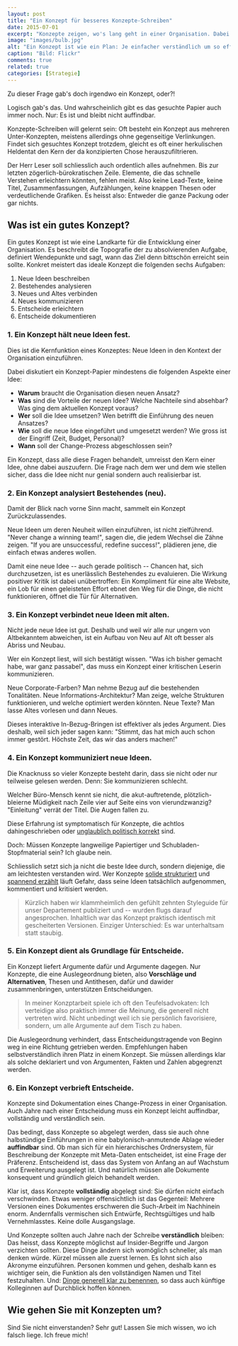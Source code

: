 ```yaml
---
layout: post
title: "Ein Konzept für besseres Konzepte-Schreiben"
date: 2015-07-01
excerpt: "Konzepte zeigen, wo's lang geht in einer Organisation. Dabei erfüllen sie ganze sechs Aufgaben gleichzeitig. Wie ein Konzept-Papier dies schafft, erfahren Sie hier."
image: "images/bulb.jpg"
alt: "Ein Konzept ist wie ein Plan: Je einfacher verständlich um so effektiver."
caption: "Bild: Flickr"
comments: true
related: true
categories: [Strategie]
---
```


Zu dieser Frage gab's doch irgendwo ein Konzept, oder?!

Logisch gab's das. Und wahrscheinlich gibt es das gesuchte Papier auch immer noch. Nur: Es ist und bleibt nicht auffindbar. 

Konzepte-Schreiben will gelernt sein: Oft besteht ein Konzept aus mehreren Unter-Konzepten, meistens allerdings ohne gegenseitige Verlinkungen. Findet sich gesuchtes Konzept trotzdem, gleicht es oft einer herkulischen Heldentat den Kern der da konzipierten Chose herauszufiltrieren. 

Der Herr Leser soll schliesslich auch ordentlich alles aufnehmen. Bis zur letzten zögerlich-bürokratischen Zeile. Elemente, die das schnelle Verstehen erleichtern könnten, fehlen meist. Also keine Lead-Texte, keine Titel, Zusammenfassungen, Aufzählungen, keine knappen Thesen oder verdeutlichende Grafiken. Es heisst also: Entweder die ganze Packung oder gar nichts.

## Was ist ein gutes Konzept?

Ein gutes Konzept ist wie eine Landkarte für die Entwicklung einer Organisation. Es beschreibt die Topografie der zu absolvierenden Aufgabe, definiert Wendepunkte und sagt, wann das Ziel denn bittschön erreicht sein sollte. Konkret meistert das ideale Konzept die folgenden sechs Aufgaben:

1. Neue Ideen beschreiben
2. Bestehendes analysieren
3. Neues und Altes verbinden
4. Neues kommunizieren
5. Entscheide erleichtern
6. Entscheide dokumentieren

### 1. Ein Konzept hält neue Ideen fest.

Dies ist die Kernfunktion eines Konzeptes: Neue Ideen in den Kontext der Organisation einzuführen. 

Dabei diskutiert ein Konzept-Papier mindestens die folgenden Aspekte einer Idee:

- **Warum** braucht die Organisation diesen neuen Ansatz?
- **Was** sind die Vorteile der neuen Idee? Welche Nachteile sind absehbar? Was ging dem aktuellen Konzept voraus?
- **Wer** soll die Idee umsetzen? Wen betrifft die Einführung des neuen Ansatzes?
- **Wie** soll die neue Idee eingeführt und umgesetzt werden? Wie gross ist der Eingriff (Zeit, Budget, Personal)?
- **Wann** soll der Change-Prozess abgeschlossen sein?

Ein Konzept, dass alle diese Fragen behandelt, umreisst den Kern einer Idee, ohne dabei auszuufern. Die Frage nach dem wer und dem wie stellen sicher, dass die Idee nicht nur genial sondern auch realisierbar ist.

### 2. Ein Konzept analysiert Bestehendes (neu).

Damit der Blick nach vorne Sinn macht, sammelt ein Konzept Zurückzulassendes.

Neue Ideen um deren Neuheit willen einzuführen, ist nicht zielführend. "Never change a winning team!", sagen die, die jedem Wechsel die Zähne zeigen. "If you are unsuccessful, redefine success!", plädieren jene, die einfach etwas anderes wollen.

Damit eine neue Idee -- auch gerade politisch -- Chancen hat, sich durchzusetzen, ist es unerlässlich Bestehendes zu evaluieren. Die Wirkung positiver Kritik ist dabei unübertroffen: Ein Kompliment für eine alte Website, ein Lob für einen geleisteten Effort ebnet den Weg für die Dinge, die nicht funktionieren, öffnet die Tür für Alternativen.

### 3. Ein Konzept verbindet neue Ideen mit alten.

Nicht jede neue Idee ist gut. Deshalb und weil wir alle nur ungern von Altbekanntem abweichen, ist ein Aufbau von Neu auf Alt oft besser als Abriss und Neubau.

Wer ein Konzept liest, will sich bestätigt wissen. "Was ich bisher gemacht habe, war ganz passabel", das muss ein Konzept einer kritischen Leserin kommunizieren. 

Neue Corporate-Farben? Man nehme Bezug auf die bestehenden Tonalitäten. Neue Informations-Architektur? Man zeige, welche Strukturen funktionieren, und welche optimiert werden könnten. Neue Texte? Man lasse Altes vorlesen und dann Neues.

Dieses interaktive In-Bezug-Bringen ist effektiver als jedes Argument. Dies deshalb, weil sich jeder sagen kann: "Stimmt, das hat mich auch schon immer gestört. Höchste Zeit, das wir das anders machen!"

### 4. Ein Konzept kommuniziert neue Ideen.

Die Knacknuss so vieler Konzepte besteht darin, dass sie nicht oder nur teilweise gelesen werden. Denn: Sie kommunizieren schlecht.

Welcher Büro-Mensch kennt sie nicht, die akut-auftretende, plötzlich-bleierne Müdigkeit nach Zeile vier auf Seite eins von vierundzwanzig? "Einleitung" verrät der Titel. Die Augen fallen zu.

Diese Erfahrung ist symptomatisch für Konzepte, die achtlos dahingeschrieben oder [unglaublich politisch korrekt](/politisch-korrekt/) sind.

Doch: Müssen Konzepte langweilige Papiertiger und Schubladen-Stopfmaterial sein? Ich glaube nein. 

Schliesslich setzt sich ja nicht die beste Idee durch, sondern diejenige, die am leichtesten verstanden wird. Wer Konzepte [solide strukturiert](/schreiben-im-web/) und [spannend erzählt](/spannend-schreiben/) läuft Gefahr, dass seine Ideen tatsächlich aufgenommen, kommentiert und kritisiert werden.

> Kürzlich haben wir klammheimlich den gefühlt zehnten Styleguide für unser Departement publiziert und -- wurden flugs darauf angesprochen. Inhaltlich war das Konzept praktisch identisch mit gescheiterten Versionen. Einziger Unterschied: Es war unterhaltsam statt staubig.

### 5. Ein Konzept dient als Grundlage für Entscheide.

Ein Konzept liefert Argumente dafür und Argumente dagegen. Nur Konzepte, die eine Auslegeordnung bieten, also **Vorschläge und Alternativen**, Thesen und Antithesen, dafür und dawider zusammenbringen, unterstützen Entscheidungen.

> In meiner Konzptarbeit spiele ich oft den Teufelsadvokaten: Ich verteidige also praktisch immer die Meinung, die generell nicht vertreten wird. Nicht unbedingt weil ich sie persönlich favorisiere, sondern, um alle Argumente auf dem Tisch zu haben.

Die Auslegeordnung verhindert, dass Entscheidungstragende von Beginn weg in eine Richtung getrieben werden. Empfehlungen haben selbstverständlich ihren Platz in einem Konzept. Sie müssen allerdings klar als solche deklariert und von Argumenten, Fakten und Zahlen abgegrenzt werden.

### 6. Ein Konzept verbrieft Entscheide.

Konzepte sind Dokumentation eines Change-Prozess in einer Organisation. Auch Jahre nach einer Entscheidung muss ein Konzept leicht auffindbar, vollständig und verständlich sein. 

Das bedingt, dass Konzepte so abgelegt werden, dass sie auch ohne halbstündige Einführungen in eine babylonisch-anmutende Ablage wieder **auffindbar** sind. Ob man sich für ein hierarchisches Ordnersystem, für Beschreibung der Konzepte mit Meta-Daten entscheidet, ist eine Frage der Präferenz. Entscheidend ist, dass das System von Anfang an auf Wachstum und Erweiterung ausgelegt ist. Und natürlich müssen alle Dokumente konsequent und gründlich gleich behandelt werden.

Klar ist, dass Konzepte **vollständig** abgelegt sind: Sie dürfen nicht einfach verschwinden. Etwas weniger offensichtlich ist das Gegenteil: Mehrere Versionen eines Dokumentes erschweren die Such-Arbeit im Nachhinein enorm. Andernfalls vermischen sich Entwürfe, Rechtsgültiges und halb Vernehmlasstes. Keine dolle Ausgangslage.

Und Konzepte sollten auch Jahre nach der Schreibe **verständlich** bleiben: Das heisst, dass Konzepte möglichst auf Insider-Begriffe und Jargon verzichten sollten. Diese Dinge ändern sich womöglich schneller, als man denken würde. Kürzel müssen alle zuerst lernen. Es lohnt sich also Akronyme einzuführen. Personen kommen und gehen, deshalb kann es wichtiger sein, die Funktion als den vollständigen Namen und Titel festzuhalten. Und: [Dinge generell klar zu benennen](http://www.slideshare.net/pirhilton/how-to-name-things-the-hardest-problem-in-programming), so dass auch künftige Kolleginnen auf Durchblick hoffen können.

## Wie gehen Sie mit Konzepten um?

Sind Sie nicht einverstanden? Sehr gut! Lassen Sie mich wissen, wo ich falsch liege. Ich freue mich!